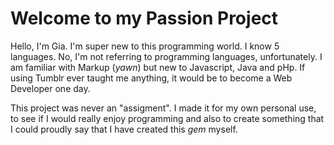 # Welcome to my Passion Project

Hello, I'm Gia. I'm super new to this programming world. I know 5 languages. No, I'm not referring to programming languages, unfortunately. I am familiar with Markup (*yawn*) but new to Javascript, Java and pHp. If using Tumblr ever taught me anything, it would be to become a Web Developer one day. 

This project was never an "assigment". I made it for my own personal use, to see if I would really enjoy programming and also to create something that I could proudly say that I have created this _gem_ myself. 




